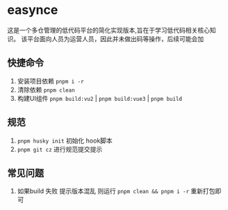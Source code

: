 # easynce

这是一个多仓管理的低代码平台的简化实现版本,旨在于学习低代码相关核心知识。 该平台面向人员为运营人员，因此并未做出码等操作，后续可能会加

## 快捷命令

1. 安装项目依赖 `pnpm i -r`
2. 清除依赖 `pnpm clean`
3. 构建UI组件 `pnpm build:vu2` | `pnpm build:vue3`  | `pnpm build`

## 规范

1. `pnpm husky init` 初始化 hook脚本
2. `pnpm git cz` 进行规范提交提示

## 常见问题

1. 如果build 失败 提示版本混乱 则运行 `pnpm clean && pnpm i -r` 重新打包即可
